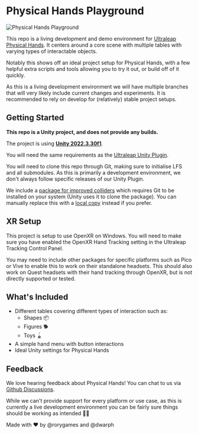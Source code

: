 # Physical Hands Playground

![Physical Hands Playground](https://github.com/ultraleap/PhysicsHandsPlayground/assets/6281246/e445cf49-d933-430a-bc7f-1ef0db46ab7f)

This repo is a living development and demo environment for [Ultraleap Physical Hands](https://docs.ultraleap.com/xr-and-tabletop/xr/unity/plugin/features/physical-hands.html). It centers around a core scene with multiple tables with varying types of interactable objects.

Notably this shows off an ideal project setup for Physical Hands, with a few helpful extra scripts and tools allowing you to try it out, or build off of it quickly.

As this is a living development environment we will have multiple branches that will very likely include current changes and experiments. It is recommended to rely on develop for (relatively) stable project setups.

## Getting Started

**This repo is a Unity project, and does not provide any builds.**

The project is using **[Unity 2022.3.30f1](https://unity.com/releases/editor/whats-new/2022.3.30)**.

You will need the same requirements as the [Ultraleap Unity Plugin](https://github.com/ultraleap/UnityPlugin/blob/develop/README.md#getting-started).

You will need to clone this repo through Git, making sure to initialise LFS and all submodules. As this is primarily a development environment, we don't always follow specific releases of our Unity Plugin.

We include a [package for improved colliders](https://github.com/rorygames/VHACD) which requires Git to be installed on your system (Unity uses it to clone the package). You can manually replace this with a [local copy](https://docs.unity3d.com/Manual/upm-ui-local.html) instead if you prefer.

## XR Setup

This project is setup to use OpenXR on Windows. You will need to make sure you have enabled the OpenXR Hand Tracking setting in the Ultraleap Tracking Control Panel.

You may need to include other packages for specific platforms such as Pico or Vive to enable this to work on their standalone headsets. This should also work on Quest headsets with their hand tracking through OpenXR, but is not directly supported or tested.

## What's Included

- Different tables covering different types of interaction such as:
  - Shapes 📦
  - Figures 🐕
  - Toys 🪀
- A simple hand menu with button interactions
- Ideal Unity settings for Physical Hands

## Feedback

We love hearing feedback about Physical Hands! You can chat to us via [Github Discussions](https://github.com/ultraleap/UnityPlugin/discussions).

While we can't provide support for every platform or use case, as this is currently a live development environment you can be fairly sure things should be working as intended 🙂🤞

Made with ♥ by @rorygames and @dwarph